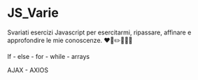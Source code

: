 # JS_Varie
Svariati esercizi Javascript per esercitarmi, ripassare, affinare e approfondire le mie conoscenze. ❤️📝✏️👩‍💻🛜

If - else - for - while - arrays

AJAX - AXIOS
